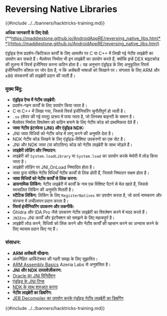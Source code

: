 # Reversing Native Libraries

{{#include ../../banners/hacktricks-training.md}}

**अधिक जानकारी के लिए देखें:** [**https://maddiestone.github.io/AndroidAppRE/reversing_native_libs.html**](https://maddiestone.github.io/AndroidAppRE/reversing_native_libs.html)

एंड्रॉइड ऐप्स प्रदर्शन-क्रिटिकल कार्यों के लिए आमतौर पर C या C++ में लिखी गई नेटीव लाइब्रेरी का उपयोग कर सकते हैं। मैलवेयर निर्माता भी इन लाइब्रेरी का उपयोग करते हैं, क्योंकि इन्हें DEX बाइटकोड की तुलना में रिवर्स इंजीनियर करना कठिन होता है। यह अनुभाग एंड्रॉइड के लिए अनुकूलित रिवर्स इंजीनियरिंग कौशल पर जोर देता है, न कि असेंबली भाषाओं को सिखाने पर। संगतता के लिए ARM और x86 संस्करणों की लाइब्रेरी प्रदान की जाती हैं।

### मुख्य बिंदु:

- **एंड्रॉइड ऐप्स में नेटीव लाइब्रेरी:**
- प्रदर्शन-गहन कार्यों के लिए उपयोग किया जाता है।
- C या C++ में लिखा गया, जिससे रिवर्स इंजीनियरिंग चुनौतीपूर्ण हो जाती है।
- `.so` (शेयर की गई वस्तु) प्रारूप में पाया जाता है, जो लिनक्स बाइनरी के समान है।
- मैलवेयर निर्माता विश्लेषण को कठिन बनाने के लिए नेटीव कोड को प्राथमिकता देते हैं।
- **जावा नेटीव इंटरफेस (JNI) और एंड्रॉइड NDK:**
- JNI जावा विधियों को नेटीव कोड में लागू करने की अनुमति देता है।
- NDK नेटीव कोड लिखने के लिए एंड्रॉइड-विशिष्ट उपकरणों का एक सेट है।
- JNI और NDK जावा (या कोटलिन) कोड को नेटीव लाइब्रेरी के साथ जोड़ते हैं।
- **लाइब्रेरी लोडिंग और निष्पादन:**
- लाइब्रेरी को `System.loadLibrary` या `System.load` का उपयोग करके मेमोरी में लोड किया जाता है।
- लाइब्रेरी लोडिंग पर JNI_OnLoad निष्पादित होता है।
- जावा द्वारा घोषित नेटीव विधियाँ नेटीव कार्यों से लिंक होती हैं, जिससे निष्पादन सक्षम होता है।
- **जावा विधियों को नेटीव कार्यों से लिंक करना:**
- **डायनामिक लिंकिंग:** नेटीव लाइब्रेरी में कार्यों के नाम एक विशिष्ट पैटर्न से मेल खाते हैं, जिससे स्वचालित लिंकिंग की अनुमति मिलती है।
- **स्टैटिक लिंकिंग:** लिंकिंग के लिए `RegisterNatives` का उपयोग करता है, जो कार्य नामकरण और संरचना में लचीलापन प्रदान करता है।
- **रिवर्स इंजीनियरिंग उपकरण और तकनीकें:**
- Ghidra और IDA Pro जैसे उपकरण नेटीव लाइब्रेरी का विश्लेषण करने में मदद करते हैं।
- `JNIEnv` JNI कार्यों और इंटरैक्शन को समझने के लिए महत्वपूर्ण है।
- लाइब्रेरी लोड करने, विधियों को लिंक करने और नेटीव कार्यों की पहचान करने का अभ्यास करने के लिए व्यायाम प्रदान किए गए हैं।

### संसाधन:

- **ARM असेंबली सीखना:**
- अंतर्निहित आर्किटेक्चर की गहरी समझ के लिए सुझावित।
- [ARM Assembly Basics](https://azeria-labs.com/writing-arm-assembly-part-1/) Azeria Labs से अनुशंसित है।
- **JNI और NDK दस्तावेज़ीकरण:**
- [Oracle का JNI विनिर्देशन](https://docs.oracle.com/javase/7/docs/technotes/guides/jni/spec/jniTOC.html)
- [एंड्रॉइड के JNI टिप्स](https://developer.android.com/training/articles/perf-jni)
- [NDK के साथ शुरुआत करना](https://developer.android.com/ndk/guides/)
- **नेटीव लाइब्रेरी का डिबगिंग:**
- [JEB Decompiler का उपयोग करके एंड्रॉइड नेटीव लाइब्रेरी का डिबगिंग](https://medium.com/@shubhamsonani/how-to-debug-android-native-libraries-using-jeb-decompiler-eec681a22cf3)

{{#include ../../banners/hacktricks-training.md}}

